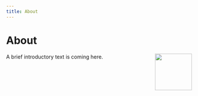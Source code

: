 ```yaml
---
title: About
---
```


About
=====

<div>
<img align="right" width="100" height="100" src="http://www.fillmurray.com/100/100" />
</div>

A brief introductory text is coming here.

